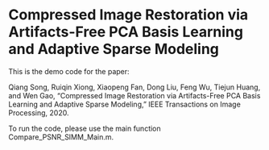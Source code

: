 # Compressed Image Restoration via Artifacts-Free PCA Basis Learning and Adaptive Sparse Modeling
This is the demo code for the paper:

Qiang Song, Ruiqin Xiong, Xiaopeng Fan, Dong Liu, Feng Wu, Tiejun Huang, and Wen Gao, “Compressed Image Restoration via Artifacts-Free PCA Basis Learning and Adaptive Sparse Modeling,” IEEE Transactions on Image Processing, 2020.

To run the code, please use the main function Compare_PSNR_SIMM_Main.m.
